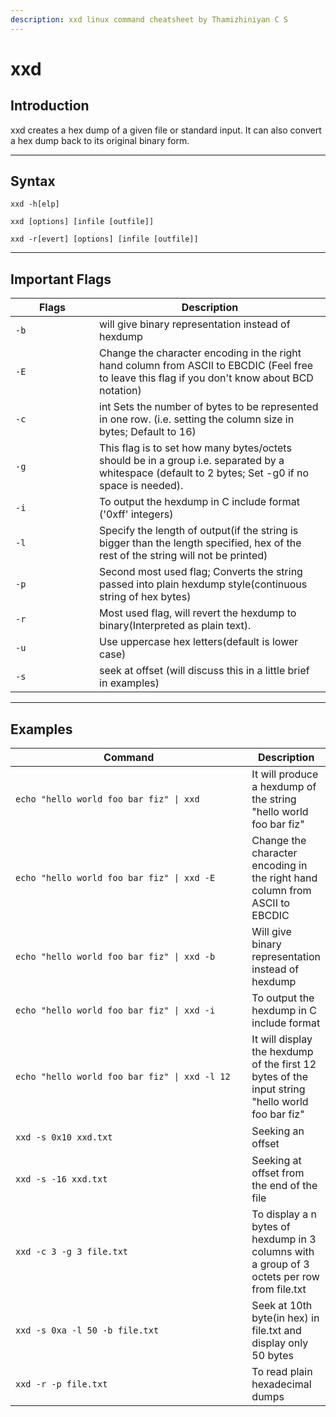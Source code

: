 ```yaml
---
description: xxd linux command cheatsheet by Thamizhiniyan C S
---
```


# xxd

## Introduction

xxd creates a hex dump of a given file or standard input. It can also convert a hex dump back to its original binary form.

***

## Syntax

`xxd -h[elp]`&#x20;

`xxd [options] [infile [outfile]]`&#x20;

`xxd -r[evert] [options] [infile [outfile]]`

***

## Important Flags

<table><thead><tr><th width="118">Flags</th><th>Description</th></tr></thead><tbody><tr><td><code>-b</code></td><td>will give binary representation instead of hexdump</td></tr><tr><td><code>-E</code></td><td>Change the character encoding in the right hand column from ASCII to EBCDIC (Feel free to leave this flag if you don't know about BCD notation)</td></tr><tr><td><code>-c</code></td><td>int Sets the number of bytes to be represented in one row. (i.e. setting the column size in bytes; Default to 16)</td></tr><tr><td><code>-g</code></td><td>This flag is to set how many bytes/octets should be in a group i.e. separated by a whitespace (default to 2 bytes; Set -g0 if no space is needed).</td></tr><tr><td><code>-i</code></td><td>To output the hexdump in C include format ('0xff' integers)</td></tr><tr><td><code>-l</code></td><td>Specify the length of output(if the string is bigger than the length specified, hex of the rest of the string will not be printed)</td></tr><tr><td><code>-p</code></td><td>Second most used flag; Converts the string passed into plain hexdump style(continuous string of hex bytes)</td></tr><tr><td><code>-r</code></td><td>Most used flag, will revert the hexdump to binary(Interpreted as plain text).</td></tr><tr><td><code>-u</code></td><td>Use uppercase hex letters(default is lower case)</td></tr><tr><td><code>-s</code></td><td>seek at offset (will discuss this in a little brief in examples)</td></tr></tbody></table>

***

## Examples

<table><thead><tr><th width="427">Command</th><th>Description</th></tr></thead><tbody><tr><td><pre class="language-bash" data-overflow="wrap"><code class="lang-bash">echo "hello world foo bar fiz" | xxd
</code></pre></td><td>It will produce a hexdump of the string "hello world foo bar fiz"</td></tr><tr><td><pre class="language-bash" data-overflow="wrap"><code class="lang-bash">echo "hello world foo bar fiz" | xxd -E
</code></pre></td><td>Change the character encoding in the right hand column from ASCII to EBCDIC</td></tr><tr><td><pre class="language-bash" data-overflow="wrap"><code class="lang-bash">echo "hello world foo bar fiz" | xxd -b
</code></pre></td><td>Will give binary representation instead of hexdump</td></tr><tr><td><pre class="language-bash" data-overflow="wrap"><code class="lang-bash">echo "hello world foo bar fiz" | xxd -i
</code></pre></td><td>To output the hexdump in C include format</td></tr><tr><td><pre class="language-bash" data-overflow="wrap"><code class="lang-bash">echo "hello world foo bar fiz" | xxd -l 12
</code></pre></td><td>It will display the hexdump of the first 12 bytes of the input string "hello world foo bar fiz"</td></tr><tr><td><pre class="language-bash"><code class="lang-bash">xxd -s 0x10 xxd.txt
</code></pre></td><td>Seeking an offset </td></tr><tr><td><pre class="language-bash"><code class="lang-bash">xxd -s -16 xxd.txt
</code></pre></td><td>Seeking at offset from the end of the file</td></tr><tr><td><pre class="language-bash"><code class="lang-bash">xxd -c 3 -g 3 file.txt
</code></pre></td><td>To display a n bytes of hexdump in 3 columns with a group of 3 octets per row from file.txt</td></tr><tr><td><pre class="language-bash"><code class="lang-bash">xxd -s 0xa -l 50 -b file.txt
</code></pre></td><td>Seek at 10th byte(in hex) in file.txt and display only 50 bytes</td></tr><tr><td><pre class="language-bash"><code class="lang-bash">xxd -r -p file.txt
</code></pre></td><td>To read plain hexadecimal dumps</td></tr></tbody></table>
